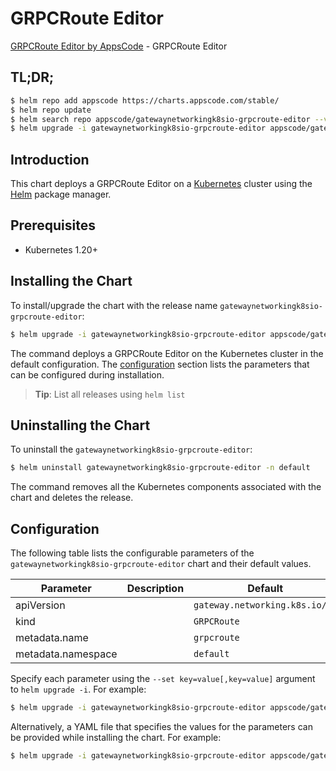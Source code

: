 # GRPCRoute Editor

[GRPCRoute Editor by AppsCode](https://appscode.com) - GRPCRoute Editor

## TL;DR;

```bash
$ helm repo add appscode https://charts.appscode.com/stable/
$ helm repo update
$ helm search repo appscode/gatewaynetworkingk8sio-grpcroute-editor --version=v0.26.0
$ helm upgrade -i gatewaynetworkingk8sio-grpcroute-editor appscode/gatewaynetworkingk8sio-grpcroute-editor -n default --create-namespace --version=v0.26.0
```

## Introduction

This chart deploys a GRPCRoute Editor on a [Kubernetes](http://kubernetes.io) cluster using the [Helm](https://helm.sh) package manager.

## Prerequisites

- Kubernetes 1.20+

## Installing the Chart

To install/upgrade the chart with the release name `gatewaynetworkingk8sio-grpcroute-editor`:

```bash
$ helm upgrade -i gatewaynetworkingk8sio-grpcroute-editor appscode/gatewaynetworkingk8sio-grpcroute-editor -n default --create-namespace --version=v0.26.0
```

The command deploys a GRPCRoute Editor on the Kubernetes cluster in the default configuration. The [configuration](#configuration) section lists the parameters that can be configured during installation.

> **Tip**: List all releases using `helm list`

## Uninstalling the Chart

To uninstall the `gatewaynetworkingk8sio-grpcroute-editor`:

```bash
$ helm uninstall gatewaynetworkingk8sio-grpcroute-editor -n default
```

The command removes all the Kubernetes components associated with the chart and deletes the release.

## Configuration

The following table lists the configurable parameters of the `gatewaynetworkingk8sio-grpcroute-editor` chart and their default values.

|     Parameter      | Description |                  Default                  |
|--------------------|-------------|-------------------------------------------|
| apiVersion         |             | <code>gateway.networking.k8s.io/v1</code> |
| kind               |             | <code>GRPCRoute</code>                    |
| metadata.name      |             | <code>grpcroute</code>                    |
| metadata.namespace |             | <code>default</code>                      |


Specify each parameter using the `--set key=value[,key=value]` argument to `helm upgrade -i`. For example:

```bash
$ helm upgrade -i gatewaynetworkingk8sio-grpcroute-editor appscode/gatewaynetworkingk8sio-grpcroute-editor -n default --create-namespace --version=v0.26.0 --set apiVersion=gateway.networking.k8s.io/v1
```

Alternatively, a YAML file that specifies the values for the parameters can be provided while
installing the chart. For example:

```bash
$ helm upgrade -i gatewaynetworkingk8sio-grpcroute-editor appscode/gatewaynetworkingk8sio-grpcroute-editor -n default --create-namespace --version=v0.26.0 --values values.yaml
```
